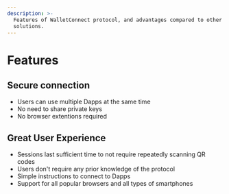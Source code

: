 ```yaml
---
description: >-
  Features of WalletConnect protocol, and advantages compared to other
  solutions.
---
```


# Features

## Secure connection

* Users can use multiple Dapps at the same time
* No need to share private keys
* No browser extentions required

## Great User Experience

* Sessions last sufficient time to not require repeatedly scanning QR codes
* Users don't require any prior knowledge of the protocol
* Simple instructions to connect to Dapps
* Support for all popular browsers and all types of smartphones


